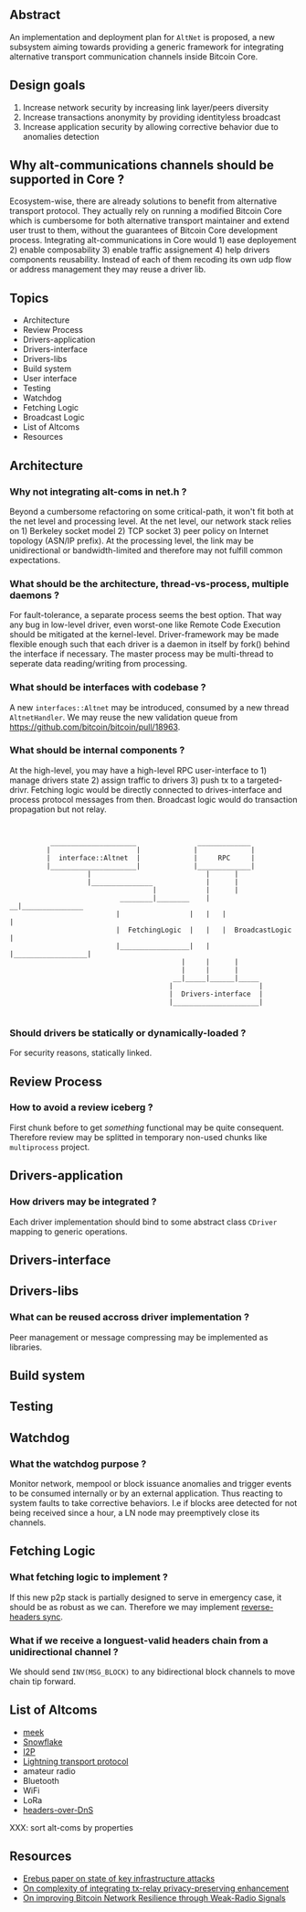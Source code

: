 ## Abstract

An implementation and deployment plan for `AltNet` is proposed, a new subsystem aiming towards providing a generic framework for integrating alternative transport communication channels inside Bitcoin Core.

## Design goals

1. Increase network security by increasing link layer/peers diversity
1. Increase transactions anonymity by providing identityless broadcast
1. Increase application security by allowing corrective behavior due to anomalies detection

## Why alt-communications channels should be supported in Core ?

Ecosystem-wise, there are already solutions to benefit from alternative transport protocol. They actually rely on running a modified Bitcoin Core which is cumbersome for both alternative transport maintainer and extend user trust to them, without the guarantees of Bitcoin Core development process. Integrating alt-communications in Core would 1) ease deployement 2) enable composability 3) enable traffic assignement 4) help drivers components reusability. Instead of each of them recoding its own udp flow or address management they may reuse a driver lib.

## Topics

- Architecture
- Review Process
- Drivers-application
- Drivers-interface
- Drivers-libs
- Build system
- User interface
- Testing
- Watchdog
- Fetching Logic
- Broadcast Logic
- List of Altcoms
- Resources

## Architecture

### Why not integrating alt-coms in net.h ?

Beyond a cumbersome refactoring on some critical-path, it won't fit both at the net level and processing level. At the net level, our network stack relies on 1) Berkeley socket model 2) TCP socket 3) peer policy on Internet topology (ASN/IP prefix). At the processing level, the link may be unidirectional or bandwidth-limited and therefore may not fulfill common expectations.

### What should be the architecture, thread-vs-process, multiple daemons ?

For fault-tolerance, a separate process seems the best option. That way any bug in low-level driver, even worst-one like Remote Code Execution should be mitigated at the kernel-level. Driver-framework may
be made flexible enough such that each driver is a daemon in itself by fork() behind the interface if necessary. The master process may be multi-thread to seperate data reading/writing from processing.

### What should be interfaces with codebase ?

A new `interfaces::Altnet` may be introduced, consumed by a new thread `AltnetHandler`. We may reuse the new validation queue from https://github.com/bitcoin/bitcoin/pull/18963.

### What should be internal components ?

At the high-level, you may have a high-level RPC user-interface to 1) manage drivers state 2) assign traffic to drivers 3) push tx to a targeted-drivr. Fetching logic would be directly connected to drives-interface and process protocol messages from then. Broadcast logic would do transaction propagation but not relay.


```


          _____________________               _____________
         |                     |             |             |
         |  interface::Altnet  |             |     RPC     |
         |_____________________|             |_____________|
                   |                            |      |
                   |_______________             |      |
                                   |            |      |
                           ________|________    |    __|_______________
                          |                 |   |   |                  |
                          |  FetchingLogic  |   |   |  BroadcastLogic  |
                          |_________________|   |   |__________________|
                                          |     |      |
                                          |     |      |
                                        __|_____|______|_____
                                       |                     |
                                       |  Drivers-interface  |
                                       |_____________________|


```



### Should drivers be statically or dynamically-loaded ?

For security reasons, statically linked.

## Review Process

### How to avoid a review iceberg ?

First chunk before to get _something_ functional may be quite consequent. Therefore review may be splitted in temporary non-used chunks like `multiprocess` project.

## Drivers-application

### How drivers may be integrated ?

Each driver implementation should bind to some abstract class `CDriver` mapping to generic operations.

## Drivers-interface

## Drivers-libs

### What can be reused accross driver implementation ?

Peer management or message compressing may be implemented as libraries.

## Build system

## Testing

## Watchdog

### What the watchdog purpose ?

Monitor network, mempool or block issuance anomalies and trigger events to be consumed internally or by an external application. Thus reacting to system faults to take corrective behaviors. I.e if blocks aree detected for not being received since a hour, a LN node may preemptively close its channels.

## Fetching Logic

### What fetching logic to implement ?

If this new p2p stack is partially designed to serve in emergency case, it should be as robust as we can. Therefore we may implement [reverse-headers sync](https://en.bitcoin.it/wiki/User:Gmaxwell/Reverse_header-fetching_sync).

### What if we receive a longuest-valid headers chain from a unidirectional channel ?

We should send `INV(MSG_BLOCK)` to any bidirectional block channels to move chain tip forward.

## List of Altcoms

- [meek](https://gitweb.torproject.org/pluggable-transports/meek.git/)
- [Snowflake](https://gitweb.torproject.org/pluggable-transports/snowflake.git/)
- [I2P](https://geti2p.net/en/)
- [Lightning transport protocol](https://github.com/lightningnetwork/lightning-rfc/blob/master/08-transport.md)
- amateur radio
- Bluetooth
- WiFi
- LoRa
- [headers-over-DnS](https://github.com/bitcoin/bitcoin/pull/16834)

XXX: sort alt-coms by properties
 
## Resources

* [Erebus paper on state of key infrastructure attacks](https://www.comp.nus.edu.sg/~kangms/papers/erebus-attack.pdf)
* [On complexity of integrating tx-relay privacy-preserving enhancement](https://bitcoin.stackexchange.com/questions/81503/what-is-the-tradeoff-between-privacy-and-implementation-complexity-of-dandelion/81504#81504)
* [On improving Bitcoin Network Resilience through Weak-Radio Signals](https://stanford2017.scalingbitcoin.org/files/Day2/Weak-Signal-Radio-Communications-for-Bitcoin-Network-Resilience.pdf)
